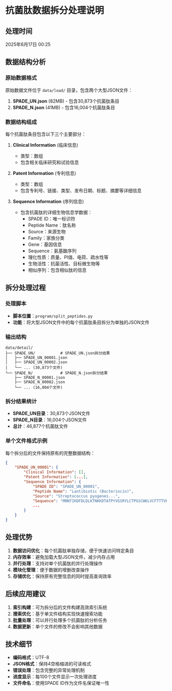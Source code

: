 # 抗菌肽数据拆分处理说明

## 处理时间
2025年6月17日 00:25

## 数据结构分析

### 原始数据格式
原始数据文件位于 `data/load/` 目录，包含两个大型JSON文件：

1. **SPADE_UN.json** (82MB) - 包含30,873个抗菌肽条目
2. **SPADE_N.json** (41MB) - 包含16,004个抗菌肽条目

### 数据结构组成
每个抗菌肽条目包含以下三个主要部分：

1. **Clinical Information** (临床信息)
   - 类型：数组
   - 包含相关临床研究和试验信息

2. **Patent Information** (专利信息)
   - 类型：数组
   - 包含专利号、链接、类型、发布日期、标题、摘要等详细信息

3. **Sequence Information** (序列信息)
   - 包含抗菌肽的详细生物信息学数据：
     - SPADE ID：唯一标识符
     - Peptide Name：肽名称
     - Source：来源生物
     - Family：家族分类
     - Gene：基因信息
     - Sequence：氨基酸序列
     - 理化性质：质量、PI值、电荷、疏水性等
     - 生物活性：抗菌活性、目标微生物等
     - 相似序列：包含相似肽的信息

## 拆分处理过程

### 处理脚本
- **脚本位置**：`program/split_peptides.py`
- **功能**：将大型JSON文件中的每个抗菌肽条目拆分为单独的JSON文件

### 输出结构
```
data/detail/
├── SPADE_UN/           # SPADE_UN.json拆分结果
│   ├── SPADE_UN_00001.json
│   ├── SPADE_UN_00002.json
│   └── ... (30,873个文件)
└── SPADE_N/            # SPADE_N.json拆分结果
    ├── SPADE_N_00001.json
    ├── SPADE_N_00002.json
    └── ... (16,004个文件)
```

### 拆分结果统计
- **SPADE_UN目录**：30,873个JSON文件
- **SPADE_N目录**：16,004个JSON文件  
- **总计**：46,877个抗菌肽文件

### 单个文件格式示例
每个拆分后的文件保持原有的完整数据结构：

```json
{
    "SPADE_UN_00001": {
        "Clinical Information": [],
        "Patent Information": [...],
        "Sequence Information": {
            "SPADE ID": "SPADE_UN_00001",
            "Peptide Name": "Lantibiotic (Bacteriocin)",
            "Source": "Streptococcus pyogenes...",
            "Sequence": "MNNTIKDFDLDLKTNKKDTATPYVGSRYLCTPGSCWKLVCFTTTVK",
            ...
        }
    }
}
```

## 处理优势

1. **数据访问优化**：每个抗菌肽单独存储，便于快速访问特定条目
2. **内存效率**：避免加载大型JSON文件，减少内存占用
3. **并行处理**：支持对单个抗菌肽的并行处理操作
4. **模块化管理**：便于数据的增删改查操作
5. **存储优化**：保持原有完整信息的同时提高查询效率

## 后续应用建议

1. **索引构建**：可为拆分后的文件构建高效索引系统
2. **搜索优化**：基于单文件结构实现快速搜索功能
3. **批量处理**：可以并行处理多个抗菌肽的分析任务
4. **数据更新**：单个文件的修改不会影响其他数据

## 技术细节

- **编码格式**：UTF-8
- **JSON格式**：保持4空格缩进的可读格式
- **错误处理**：包含完整的异常处理机制
- **进度显示**：每100个文件显示一次处理进度
- **文件命名**：使用SPADE ID作为文件名保证唯一性 